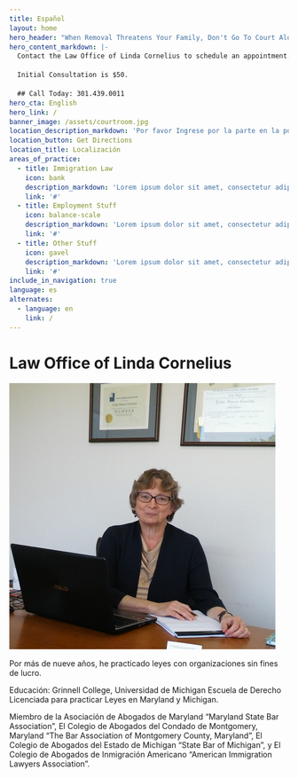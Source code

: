 ```yaml
---
title: Español
layout: home
hero_header: "When Removal Threatens Your Family, Don't Go To Court Alone."
hero_content_markdown: |-
  Contact the Law Office of Linda Cornelius to schedule an appointment.

  Initial Consultation is $50.

  ## Call Today: 301.439.0011
hero_cta: English
hero_link: /
banner_image: /assets/courtroom.jpg
location_description_markdown: 'Por favor Ingrese por la parte en la posterior del edificio "Lobby Entrance"'
location_button: Get Directions
location_title: Localización
areas_of_practice:
  - title: Immigration Law
    icon: bank
    description_markdown: 'Lorem ipsum dolor sit amet, consectetur adipiscing elit. Fusce viverra bibendum ultricies. Maecenas sed euismod turpis, id dignissim lorem.'
    link: '#'
  - title: Employment Stuff
    icon: balance-scale
    description_markdown: 'Lorem ipsum dolor sit amet, consectetur adipiscing elit. Fusce viverra bibendum ultricies. Maecenas sed euismod turpis, id dignissim lorem.'
    link: '#'
  - title: Other Stuff
    icon: gavel
    description_markdown: 'Lorem ipsum dolor sit amet, consectetur adipiscing elit. Fusce viverra bibendum ultricies. Maecenas sed euismod turpis, id dignissim lorem.'
    link: '#'
include_in_navigation: true
language: es
alternates:
  - language: en
    link: /
---
```



# Law Office of Linda Cornelius

![Linda Cornelius](/assets/lindacornelius.jpg)

Por más de nueve años, he practicado leyes con organizaciones sin fines de lucro.

Educación: Grinnell College, Universidad de Michigan Escuela de Derecho Licenciada para practicar Leyes en Maryland y Michigan.

Miembro de la Asociación de Abogados de Maryland “Maryland State Bar Association”, El Colegio de Abogados del Condado de Montgomery, Maryland “The Bar Association of Montgomery County, Maryland”, El Colegio de Abogados del Estado de Michigan “State Bar of Michigan”, y El Colegio de Abogados de Inmigración Americano “American Immigration Lawyers Association”.